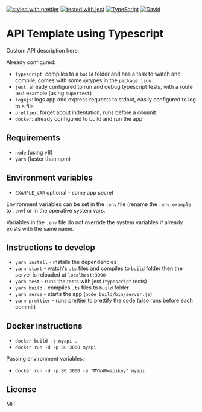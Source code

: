 [![styled with prettier](https://img.shields.io/badge/styled_with-prettier-ff69b4.svg)](https://github.com/prettier/prettier)
[![tested with jest](https://img.shields.io/badge/tested_with-jest-99424f.svg)](https://github.com/facebook/jest)
[![TypeScript](https://badges.frapsoft.com/typescript/code/typescript.svg?v=101)](https://github.com/ellerbrock/typescript-badges/)
[![David](https://img.shields.io/david/iamfreee/typescript-api-template.svg)]()


# API Template using Typescript

Custom API description here.

Already configured:

- `typescript`: compiles to a `build` folder and has a task to watch and compile, comes with some @types in the `package.json`
- `jest`: already configured to run and debug typescript tests, with a route test example (using `supertest`)
- `log4js`: logs app and express requests to stdout, easily configured to log to a file
- `prettier`: forget about indentation, runs before a commit
- `docker`: already configured to build and run the app

## Requirements
- `node` (using v8)
- `yarn` (faster than npm)

## Environment variables
- `EXAMPLE_VAR` optional - some app secret

Environment variables can be set in the `.env` file (rename the `.env.example` to `.env`) or in the operative system vars.

Variables in the `.env` file do not override the system variables if already exists with the same name.

## Instructions to develop
- `yarn install` - installs the dependencies
- `yarn start` - watch's `.ts` files and compiles to `build` folder then the server is reloaded at `localhost:3000`
- `yarn test` - runs the tests with jest (`typescript` tests)
- `yarn build` - compiles `.ts` files to `build` folder
- `yarn serve` - starts the app (`node build/bin/server.js`)
- `yarn prettier` - runs prettier to prettify the code (also runs before each commit)

## Docker instructions
- `docker build -t myapi .`
- `docker run -d -p 80:3000 myapi`

Passing environment variables:
- `docker run -d -p 80:3000 -e "MYVAR=apikey" myapi`

## License
MIT
